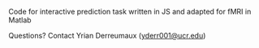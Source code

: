 Code for interactive prediction task written in JS and adapted for fMRI in Matlab

Questions? Contact Yrian Derreumaux (yderr001@ucr.edu)